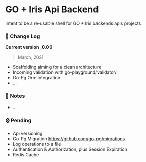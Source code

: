 GO + Iris Api Backend
==

Intent to be a re-usable shell for GO + Iris backends apis projects  

### 🧮 Change Log

**Current version _0.00**
> March, 2021
-   Scaffolding aiming for a clean architecture
-   Incoming validation with go-playground/validator/
-   Go-Pg Orm integration
-   ...

### 📝 Notes
-   ...

### ⌚ Pending
-   Api versioning
-   Go-Pg Migration https://github.com/go-pg/migrations
-   Log operations to a file
-   Authentication & Authorization, plus Session Expiration
-   Redis Cache
